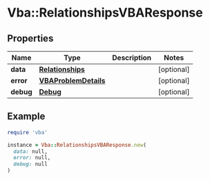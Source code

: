# Vba::RelationshipsVBAResponse

## Properties

| Name | Type | Description | Notes |
| ---- | ---- | ----------- | ----- |
| **data** | [**Relationships**](Relationships.md) |  | [optional] |
| **error** | [**VBAProblemDetails**](VBAProblemDetails.md) |  | [optional] |
| **debug** | [**Debug**](Debug.md) |  | [optional] |

## Example

```ruby
require 'vba'

instance = Vba::RelationshipsVBAResponse.new(
  data: null,
  error: null,
  debug: null
)
```

